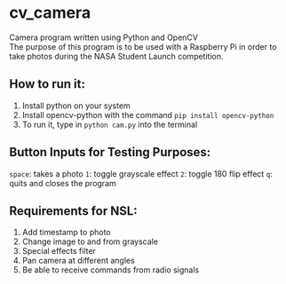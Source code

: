# cv_camera
Camera program written using Python and OpenCV  
The purpose of this program is to be used with a Raspberry Pi in order to take photos during the NASA Student Launch competition.

## How to run it:
1. Install python on your system
2. Install opencv-python with the command `pip install opencv-python`
3. To run it, type in `python cam.py` into the terminal

## Button Inputs for Testing Purposes:
`space`: takes a photo
`1`: toggle grayscale effect
`2`: toggle 180 flip effect
`q`: quits and closes the program

## Requirements for NSL:
1. Add timestamp to photo
2. Change image to and from grayscale
3. Special effects filter
4. Pan camera at different angles
5. Be able to receive commands from radio signals
